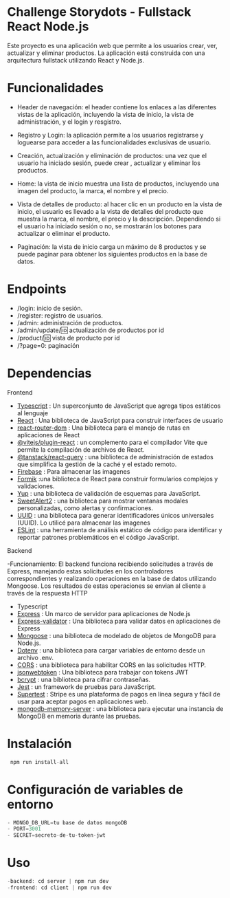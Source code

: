 # Challenge Storydots - Fullstack React Node.js

Este proyecto es una aplicación web que permite a los usuarios crear, ver, actualizar y eliminar productos. 
La aplicación está construida con una arquitectura fullstack utilizando React y Node.js. 


# Funcionalidades

- Header de navegación:  el header contiene los enlaces a las diferentes vistas de la aplicación, 
 incluyendo la vista de inicio, la vista de administración, y el login y resgistro.
 
- Registro y Login: la aplicación permite a los usuarios registrarse y loguearse para acceder a las funcionalidades exclusivas de usuario.

- Creación, actualización y eliminación de productos: una vez que el usuario ha iniciado sesión, puede crear , 
  actualizar y eliminar los productos.

- Home: la vista de inicio muestra una lista de productos, incluyendo una imagen del producto, 
 la marca, el nombre y el precio.
 
- Vista de detalles de producto: al hacer clic en un producto en la vista de inicio, el usuario es llevado a la vista de detalles del producto que muestra la marca, el nombre, el precio y la descripción. Dependiendo si el usuario ha iniciado sesión o no, se mostrarán los botones para actualizar o eliminar el producto.
  
- Paginación: la vista de inicio carga un máximo de 8 productos y se puede paginar para obtener los siguientes productos en la base de datos.
 
# Endpoints

- /login: inicio de sesión.
- /register: registro de usuarios.
- /admin: administración de productos.
- /admin/update/:id: actualización de productos por id 
- /product/:id: vista de producto por id
- /?page=0:  paginación 

# Dependencias

Frontend
- [Typescript](https://www.typescriptlang.org/) : Un superconjunto de JavaScript que agrega tipos estáticos al lenguaje
- [React](https://reactjs.org/) : Una biblioteca de JavaScript para construir interfaces de usuario
- [react-router-dom](https://reactrouter.com/en/main) : Una biblioteca para el manejo de rutas en aplicaciones de React
- [@vitejs/plugin-react](https://github.com/vitejs/vite/tree/main/packages/plugin-react) : un complemento para el compilador Vite que permite la compilación de archivos de React.
- [@tanstack/react-query](https://tanstack.com/query/v4/) :  una biblioteca de administración de estados que simplifica la gestión de la caché y el estado remoto.
- [Firebase](https://firebase.google.com/) : Para almacenar las imagenes
- [Formik](https://formik.org/) :una biblioteca de React para construir formularios complejos y validaciones.
- [Yup](https://github.com/jquense/yup) : una biblioteca de validación de esquemas para JavaScript.
- [SweetAlert2](https://sweetalert2.github.io/) : una biblioteca para mostrar ventanas modales personalizadas, como alertas y confirmaciones.
- [UUID](https://github.com/jquense/yup) : una biblioteca para generar identificadores únicos universales (UUID). Lo utilicé para almacenar las imagenes
- [ESLint](https://eslint.org/) : una herramienta de análisis estático de código para identificar y reportar patrones problemáticos en el código JavaScript.

Backend

 -Funcionamiento: El backend funciona recibiendo solicitudes a través de Express, manejando estas solicitudes en los controladores correspondientes y realizando operaciones en la base de datos utilizando Mongoose. 
  Los resultados de estas operaciones se envian al cliente a través de la respuesta HTTP

- Typescript
- [Express](https://expressjs.com/) : Un marco de servidor para aplicaciones de Node.js
- [Express-validator](https://express-validator.github.io/docs/) : Una biblioteca para validar datos en aplicaciones de Express
- [Mongoose](https://mongoosejs.com/) : una biblioteca de modelado de objetos de MongoDB para Node.js.
- [Dotenv](https://www.npmjs.com/package/dotenv) : una biblioteca para cargar variables de entorno desde un archivo .env.
- [CORS](https://github.com/expressjs/cors) : una biblioteca para habilitar CORS en las solicitudes HTTP.
- [jsonwebtoken](https://www.npmjs.com/package/jsonwebtoken) : Una biblioteca para trabajar con tokens JWT
- [bcrypt](https://www.npmjs.com/package/bcrypt) : una biblioteca para cifrar contraseñas.
- [Jest](https://jestjs.io/) : un framework de pruebas para JavaScript.
- [Supertest](https://www.npmjs.com/package/supertest) : Stripe es una plataforma de pagos en línea segura y fácil de usar para aceptar pagos en aplicaciones web.
- [mongodb-memory-server](https://github.com/nodkz/mongodb-memory-server) : una biblioteca para ejecutar una instancia de MongoDB en memoria durante las pruebas.

# Instalación 
 ```javascript 
  npm run install-all
```
# Configuración de variables de entorno
```javascript 
- MONGO_DB_URL=tu base de datos mongoDB
- PORT=3001
- SECRET=secreto-de-tu-token-jwt
```

# Uso
 ```javascript
-backend: cd server | npm run dev
-frontend: cd client | npm run dev
 
